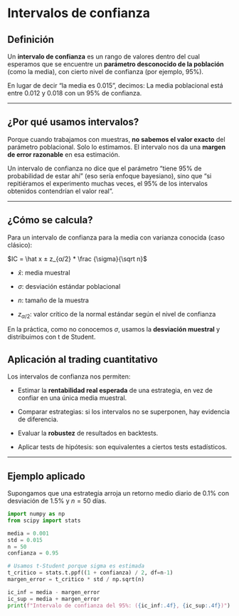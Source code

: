 # Intervalos de confianza

## Definición

Un **intervalo de confianza** es un rango de valores dentro del cual esperamos que se encuentre un **parámetro desconocido de la población** (como la media), con cierto nivel de confianza (por ejemplo, 95%).

En lugar de decir “la media es 0.015”, decimos: La media poblacional está entre 0.012 y 0.018 con un 95% de confianza.

***

## ¿Por qué usamos intervalos?

Porque cuando trabajamos con muestras, **no sabemos el valor exacto** del parámetro poblacional. Solo lo estimamos. El intervalo nos da una **margen de error razonable** en esa estimación.

Un intervalo de confianza no dice que el parámetro “tiene 95% de probabilidad de estar ahí” (eso sería enfoque bayesiano), sino que “si repitiéramos el experimento muchas veces, el 95% de los intervalos obtenidos contendrían el valor real”.

***

## ¿Cómo se calcula?

Para un intervalo de confianza para la media con varianza conocida (caso clásico):

$IC = \hat x ± z_{α/2}​ * \frac {\sigma}{\sqrt n}$

* $\hat{x}$: media muestral

* $\sigma$: desviación estándar poblacional

* $n$: tamaño de la muestra

* $z_{\alpha/2}$: valor crítico de la normal estándar según el nivel de confianza

En la práctica, como no conocemos $\sigma$, usamos la **desviación muestral** y distribuimos con t de Student.

## Aplicación al trading cuantitativo

Los intervalos de confianza nos permiten:

* Estimar la **rentabilidad real esperada** de una estrategia, en vez de confiar en una única media muestral.

* Comparar estrategias: si los intervalos no se superponen, hay evidencia de diferencia.

* Evaluar la **robustez** de resultados en backtests.

* Aplicar tests de hipótesis: son equivalentes a ciertos tests estadísticos.

***

## Ejemplo aplicado

Supongamos que una estrategia arroja un retorno medio diario de 0.1% con desviación de 1.5% y $n = 50$ días.

```python
import numpy as np
from scipy import stats

media = 0.001
std = 0.015
n = 50
confianza = 0.95

# Usamos t-Student porque sigma es estimada
t_critico = stats.t.ppf((1 + confianza) / 2, df=n-1)
margen_error = t_critico * std / np.sqrt(n)

ic_inf = media - margen_error
ic_sup = media + margen_error
print(f"Intervalo de confianza del 95%: ({ic_inf:.4f}, {ic_sup:.4f})")

```

